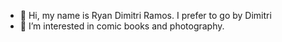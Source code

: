 - 👋 Hi, my name is Ryan Dimitri Ramos. I prefer to go by Dimitri
- 👀 I’m interested in comic books and photography.
<!---
RyanDimitriRamos/RyanDimitriRamos is a ✨ special ✨ repository because its `README.md` (this file) appears on your GitHub profile.
You can click the Preview link to take a look at your changes.
--->
